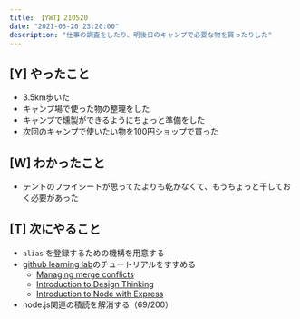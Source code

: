 ```yaml
---
title: 【YWT】210520
date: "2021-05-20 23:20:00"
description: "仕事の調査をしたり、明後日のキャンプで必要な物を買ったりした"
---
```


## [Y] やったこと

- 3.5km歩いた
- キャンプ場で使った物の整理をした
- キャンプで燻製ができるようにちょっと準備をした
- 次回のキャンプで使いたい物を100円ショップで買った

## [W] わかったこと

- テントのフライシートが思ってたよりも乾かなくて、もうちょっと干しておく必要があった

## [T] 次にやること

- `alias` を登録するための機構を用意する
- [github learning lab](https://lab.github.com/githubtraining)のチュートリアルをすすめる
  - [Managing merge conflicts](https://lab.github.com/githubtraining/managing-merge-conflicts)
  - [Introduction to Design Thinking](https://lab.github.com/githubtraining/introduction-to-design-thinking)
  - [Introduction to Node with Express](https://lab.github.com/everydeveloper/introduction-to-node-with-express)
- node.js関連の積読を解消する（69/200）

<!-- https://twitter.com/camomile_cafe/status/1395388849723895814?s=20 -->
